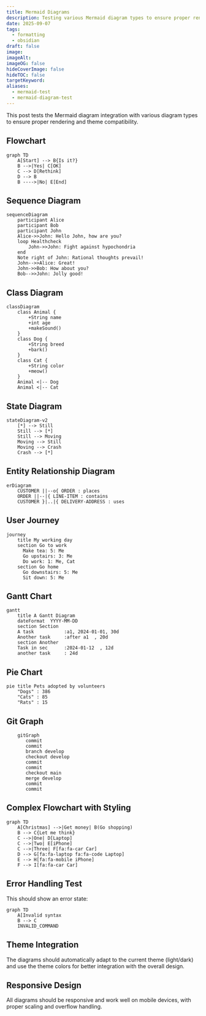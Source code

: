 ```yaml
---
title: Mermaid Diagrams
description: Testing various Mermaid diagram types to ensure proper rendering and theme integration.
date: 2025-09-07
tags:
  - formatting
  - obsidian
draft: false
image:
imageAlt:
imageOG: false
hideCoverImage: false
hideTOC: false
targetKeyword:
aliases:
  - mermaid-test
  - mermaid-diagram-test
---
```

This post tests the Mermaid diagram integration with various diagram types to ensure proper rendering and theme compatibility.

## Flowchart

```mermaid
graph TD
    A[Start] --> B{Is it?}
    B -->|Yes| C[OK]
    C --> D[Rethink]
    D --> B
    B ---->|No| E[End]
```

## Sequence Diagram

```mermaid
sequenceDiagram
    participant Alice
    participant Bob
    participant John
    Alice->>John: Hello John, how are you?
    loop Healthcheck
        John->>John: Fight against hypochondria
    end
    Note right of John: Rational thoughts prevail!
    John-->>Alice: Great!
    John->>Bob: How about you?
    Bob-->>John: Jolly good!
```

## Class Diagram

```mermaid
classDiagram
    class Animal {
        +String name
        +int age
        +makeSound()
    }
    class Dog {
        +String breed
        +bark()
    }
    class Cat {
        +String color
        +meow()
    }
    Animal <|-- Dog
    Animal <|-- Cat
```

## State Diagram

```mermaid
stateDiagram-v2
    [*] --> Still
    Still --> [*]
    Still --> Moving
    Moving --> Still
    Moving --> Crash
    Crash --> [*]
```

## Entity Relationship Diagram

```mermaid
erDiagram
    CUSTOMER ||--o{ ORDER : places
    ORDER ||--|{ LINE-ITEM : contains
    CUSTOMER }|..|{ DELIVERY-ADDRESS : uses
```

## User Journey

```mermaid
journey
    title My working day
    section Go to work
      Make tea: 5: Me
      Go upstairs: 3: Me
      Do work: 1: Me, Cat
    section Go home
      Go downstairs: 5: Me
      Sit down: 5: Me
```

## Gantt Chart

```mermaid
gantt
    title A Gantt Diagram
    dateFormat  YYYY-MM-DD
    section Section
    A task           :a1, 2024-01-01, 30d
    Another task     :after a1  , 20d
    section Another
    Task in sec      :2024-01-12  , 12d
    another task     : 24d
```

## Pie Chart

```mermaid
pie title Pets adopted by volunteers
    "Dogs" : 386
    "Cats" : 85
    "Rats" : 15
```

## Git Graph

```mermaid
    gitGraph
       commit
	   commit
	   branch develop
	   checkout develop
	   commit
	   commit
	   checkout main
	   merge develop
	   commit
	   commit
```

## Complex Flowchart with Styling

```mermaid
graph TD
    A[Christmas] -->|Get money| B(Go shopping)
    B --> C{Let me think}
    C -->|One| D[Laptop]
    C -->|Two| E[iPhone]
    C -->|Three| F[fa:fa-car Car]
    D --> G[fa:fa-laptop fa:fa-code Laptop]
    E --> H[fa:fa-mobile iPhone]
    F --> I[fa:fa-car Car]
```

## Error Handling Test

This should show an error state:

```mermaid
graph TD
    A[Invalid syntax
    B --> C
    INVALID_COMMAND
```

## Theme Integration

The diagrams should automatically adapt to the current theme (light/dark) and use the theme colors for better integration with the overall design.

## Responsive Design

All diagrams should be responsive and work well on mobile devices, with proper scaling and overflow handling.
